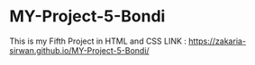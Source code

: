 # MY-Project-5-Bondi
This is my Fifth Project in HTML and CSS LINK :  https://zakaria-sirwan.github.io/MY-Project-5-Bondi/
